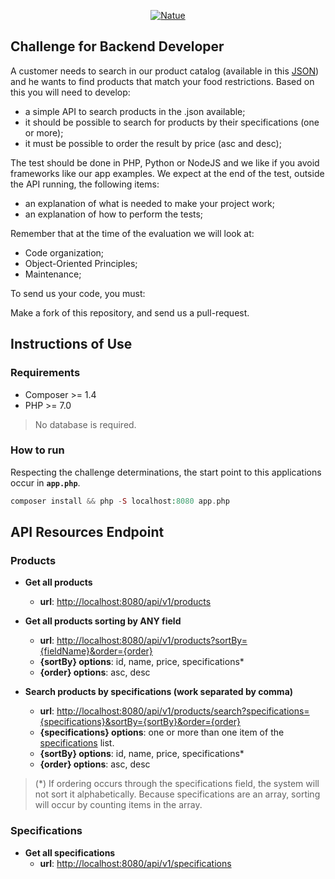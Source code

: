 <p align="center">
  <a href="https://www.natue.com.br">
      <img src="https://static.natue.com.br/images/icons/footer-logo.png" alt="Natue"/>
  </a>
</p>

## Challenge for Backend Developer

A customer needs to search in our product catalog (available in this <a href="https://github.com/natuelabs/challenge/blob/master/products.json">JSON</a>) and he wants to find products that match your food restrictions.
Based on this you will need to develop:

- a simple API to search products in the .json available;
- it should be possible to search for products by their specifications (one or more);
- it must be possible to order the result by price (asc and desc);

The test should be done in PHP, Python or NodeJS and we like if you avoid frameworks like our app examples. We expect at the end of the test, outside the API running, the following items:

- an explanation of what is needed to make your project work;
- an explanation of how to perform the tests;

Remember that at the time of the evaluation we will look at:

- Code organization;
- Object-Oriented Principles;
- Maintenance;

To send us your code, you must:

Make a fork of this repository, and send us a pull-request.

## Instructions of Use

### Requirements

 * Composer >= 1.4
 * PHP >= 7.0
 
> No database is required.
 
### How to run

Respecting the challenge determinations, the start point to this applications occur in **``` app.php ```**. 

```php
composer install && php -S localhost:8080 app.php
```

## API Resources Endpoint

### Products

 * **Get all products** 
   - **url**: [http://localhost:8080/api/v1/products](http://localhost:8080/api/v1/products)
 
 * **Get all products sorting by ANY field**
   - **url**: [http://localhost:8080/api/v1/products?sortBy={fieldName}&order={order}](http://localhost:8080/api/v1/products?sortBy={fieldName}&order={order})<br>
   - **{sortBy} options**: id, name, price, specifications*
   - **{order} options**: asc, desc
     
 * **Search products by specifications (work separated by comma)** 
   - **url**: [http://localhost:8080/api/v1/products/search?specifications={specifications}&sortBy={sortBy}&order={order}](http://localhost:8080/api/v1/products/search?specifications={specifications}&sortBy={sortBy}&order={order})
   - **{specifications} options**: one or more than one item of the [specifications](?#specifications) list.
   - **{sortBy} options**: id, name, price, specifications*
   - **{order} options**: asc, desc
   
 > (*) If ordering occurs through the specifications field, the system will not sort it alphabetically. Because specifications are an array, sorting will occur by counting items in the array.
 
 ### <a name="specifications"></a>Specifications
 
  * **Get all specifications** 
    - **url**: [http://localhost:8080/api/v1/specifications](http://localhost:8080/api/v1/specifications)